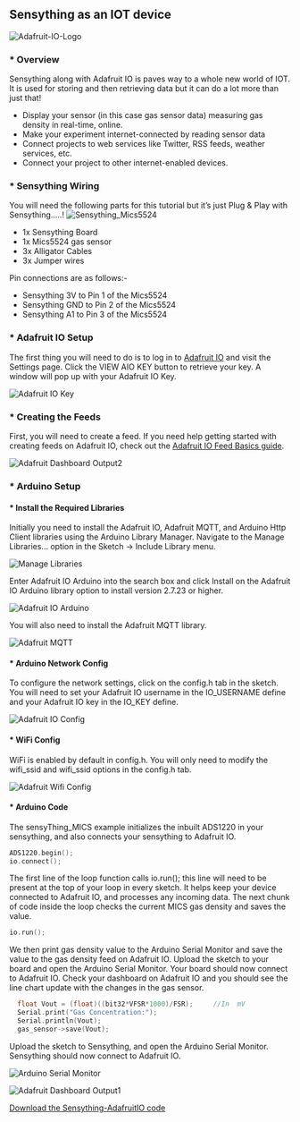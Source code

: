 ## Sensything as an IOT device

![Adafruit-IO-Logo](images/Adafruit-IO-Logo.png)

### * Overview

Sensything along with Adafruit IO is paves way to a whole new world of IOT. It is used for storing and then retrieving data but it can do a lot more than just that!

* Display your sensor (in this case gas sensor data) measuring gas density in real-time, online.
* Make your experiment internet-connected by reading sensor data
* Connect projects to web services like Twitter, RSS feeds, weather services, etc.
* Connect your project to other internet-enabled devices.

### * Sensything Wiring

You will need the following parts for this tutorial but it’s just Plug & Play with Sensything…..!
![Sensything_Mics5524](images/)

* 1x Sensything Board
* 1x Mics5524 gas sensor
* 3x Alligator Cables
* 3x Jumper wires

Pin connections are as follows:-

* Sensything 3V to Pin 1 of the Mics5524
* Sensything  GND to Pin 2 of the Mics5524
* Sensything  A1 to Pin 3 of the Mics5524 

### * Adafruit IO Setup

The first thing you will need to do is to log in to [Adafruit IO](https://io.adafruit.com/) and visit the Settings page. Click the VIEW AIO KEY button to retrieve your key. A window will pop up with your Adafruit IO Key. 

![Adafruit IO Key](images/Adafruit_IO_Key.png)		

### * Creating the Feeds 

First, you will need to create a feed. If you need help getting started with creating feeds on Adafruit IO, check out the [Adafruit IO Feed Basics guide](https://learn.adafruit.com/adafruit-io-basics-feeds/overview).

![Adafruit Dashboard Output2](images/Dashboard_output2.png)

### * Arduino Setup
 
#### * Install the Required Libraries

Initially you need to install the Adafruit IO, Adafruit MQTT, and Arduino Http Client libraries using the Arduino Library Manager. Navigate to the Manage Libraries... option in the Sketch -> Include Library menu.

![Manage Libraries](images/Manage_libraries.png)	

Enter Adafruit IO Arduino into the search box and click Install on the Adafruit IO Arduino library option to install version 2.7.23 or higher.

![Adafruit IO Arduino](images/Adafruit_IO_Arduino.png)	

You will also need to install the Adafruit MQTT library.

![Adafruit MQTT](images/Adafruit_IO_MQTT.png)	

#### * Arduino Network Config

To configure the network settings, click on the config.h tab in the sketch. You will need to set your Adafruit IO username in the IO_USERNAME define and your Adafruit IO key in the IO_KEY define.

![Adafruit IO Config](images/Adafruit_IO_Config.png)

#### * WiFi Config

WiFi is enabled by default in config.h. You will only need to modify the wifi_ssid and wifi_ssid options in the config.h tab.

![Adafruit Wifi Config](images/Adafruit_Wifi.png)

#### * Arduino Code

The sensyThing_MICS example initializes the inbuilt  ADS1220 in your sensything, and also connects your sensything to Adafruit IO. 

```c
ADS1220.begin();
io.connect();
```
The first line of the loop function calls io.run(); this line will need to be present at the top of your loop in every sketch. It helps keep your device connected to Adafruit IO, and processes any incoming data.
The next chunk of code inside the loop checks the current MICS gas density and saves the value.
```c
io.run();
```

We then print gas density value to the Arduino Serial Monitor and save the value to the gas density feed on Adafruit IO. Upload the sketch to your board and open the Arduino Serial Monitor. Your board should now connect to Adafruit IO. Check your dashboard on Adafruit IO and you should see the line chart update with the changes in the gas sensor.
 
```c
  float Vout = (float)((bit32*VFSR*1000)/FSR);     //In  mV
  Serial.print("Gas Concentration:");
  Serial.println(Vout);
  gas_sensor->save(Vout);
```

Upload the sketch to Sensything, and open the Arduino Serial Monitor. Sensything should now connect to Adafruit IO.

![Arduino Serial Monitor](images/Serial_monitor.png)

![Adafruit Dashboard Output1](images/Dashboard_output1.png)

[Download the Sensything-AdafruitIO code](https://github.com/Protocentral/protocentral_sensything/tree/master/software/)
